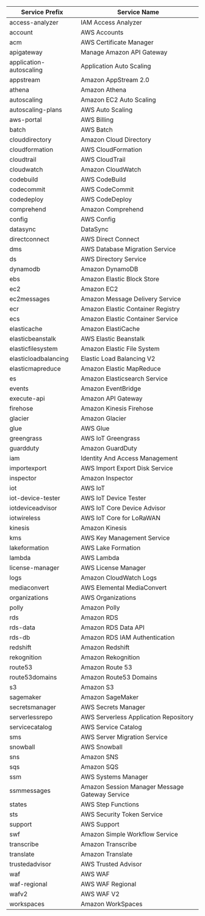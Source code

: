 | Service Prefix          | Service Name                                   |
|-------------------------|------------------------------------------------|
| access-analyzer         | IAM Access Analyzer                            |
| account                 | AWS Accounts                                   |
| acm                     | AWS Certificate Manager                        |
| apigateway              | Manage Amazon API Gateway                      |
| application-autoscaling | Application Auto Scaling                       |
| appstream               | Amazon AppStream 2.0                           |
| athena                  | Amazon Athena                                  |
| autoscaling             | Amazon EC2 Auto Scaling                        |
| autoscaling-plans       | AWS Auto Scaling                               |
| aws-portal              | AWS Billing                                    |
| batch                   | AWS Batch                                      |
| clouddirectory          | Amazon Cloud Directory                         |
| cloudformation          | AWS CloudFormation                             |
| cloudtrail              | AWS CloudTrail                                 |
| cloudwatch              | Amazon CloudWatch                              |
| codebuild               | AWS CodeBuild                                  |
| codecommit              | AWS CodeCommit                                 |
| codedeploy              | AWS CodeDeploy                                 |
| comprehend              | Amazon Comprehend                              |
| config                  | AWS Config                                     |
| datasync                | DataSync                                       |
| directconnect           | AWS Direct Connect                             |
| dms                     | AWS Database Migration Service                 |
| ds                      | AWS Directory Service                          |
| dynamodb                | Amazon DynamoDB                                |
| ebs                     | Amazon Elastic Block Store                     |
| ec2                     | Amazon EC2                                     |
| ec2messages             | Amazon Message Delivery Service                |
| ecr                     | Amazon Elastic Container Registry              |
| ecs                     | Amazon Elastic Container Service               |
| elasticache             | Amazon ElastiCache                             |
| elasticbeanstalk        | AWS Elastic Beanstalk                          |
| elasticfilesystem       | Amazon Elastic File System                     |
| elasticloadbalancing    | Elastic Load Balancing V2                      |
| elasticmapreduce        | Amazon Elastic MapReduce                       |
| es                      | Amazon Elasticsearch Service                   |
| events                  | Amazon EventBridge                             |
| execute-api             | Amazon API Gateway                             |
| firehose                | Amazon Kinesis Firehose                        |
| glacier                 | Amazon Glacier                                 |
| glue                    | AWS Glue                                       |
| greengrass              | AWS IoT Greengrass                             |
| guardduty               | Amazon GuardDuty                               |
| iam                     | Identity And Access Management                 |
| importexport            | AWS Import Export Disk Service                 |
| inspector               | Amazon Inspector                               |
| iot                     | AWS IoT                                        |
| iot-device-tester       | AWS IoT Device Tester                          |
| iotdeviceadvisor        | AWS IoT Core Device Advisor                    |
| iotwireless             | AWS IoT Core for LoRaWAN                       |
| kinesis                 | Amazon Kinesis                                 |
| kms                     | AWS Key Management Service                     |
| lakeformation           | AWS Lake Formation                             |
| lambda                  | AWS Lambda                                     |
| license-manager         | AWS License Manager                            |
| logs                    | Amazon CloudWatch Logs                         |
| mediaconvert            | AWS Elemental MediaConvert                     |
| organizations           | AWS Organizations                              |
| polly                   | Amazon Polly                                   |
| rds                     | Amazon RDS                                     |
| rds-data                | Amazon RDS Data API                            |
| rds-db                  | Amazon RDS IAM Authentication                  |
| redshift                | Amazon Redshift                                |
| rekognition             | Amazon Rekognition                             |
| route53                 | Amazon Route 53                                |
| route53domains          | Amazon Route53 Domains                         |
| s3                      | Amazon S3                                      |
| sagemaker               | Amazon SageMaker                               |
| secretsmanager          | AWS Secrets Manager                            |
| serverlessrepo          | AWS Serverless Application Repository          |
| servicecatalog          | AWS Service Catalog                            |
| sms                     | AWS Server Migration Service                   |
| snowball                | AWS Snowball                                   |
| sns                     | Amazon SNS                                     |
| sqs                     | Amazon SQS                                     |
| ssm                     | AWS Systems Manager                            |
| ssmmessages             | Amazon Session Manager Message Gateway Service |
| states                  | AWS Step Functions                             |
| sts                     | AWS Security Token Service                     |
| support                 | AWS Support                                    |
| swf                     | Amazon Simple Workflow Service                 |
| transcribe              | Amazon Transcribe                              |
| translate               | Amazon Translate                               |
| trustedadvisor          | AWS Trusted Advisor                            |
| waf                     | AWS WAF                                        |
| waf-regional            | AWS WAF Regional                               |
| wafv2                   | AWS WAF V2                                     |
| workspaces              | Amazon WorkSpaces                              |
